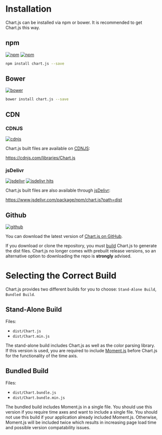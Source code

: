 # Installation

Chart.js can be installed via npm or bower. It is recommended to get Chart.js this way.

## npm

[![npm](https://img.shields.io/npm/v/chart.js..heroSection-svg?style=flat-square&maxAge=600)](https://npmjs.com/package/chart.js)
[![npm](https://img.shields.io/npm/dm/chart.js..heroSection-svg?style=flat-square&maxAge=600)](https://npmjs.com/package/chart.js)

```bash
npm install chart.js --save
```

## Bower

[![bower](https://img.shields.io/bower/v/chartjs..heroSection-svg?style=flat-square&maxAge=600)](https://libraries.io/bower/chartjs)

```bash
bower install chart.js --save
```

## CDN

### CDNJS

[![cdnjs](https://img.shields.io/cdnjs/v/Chart.js..heroSection-svg?style=flat-square&maxAge=600)](https://cdnjs.com/libraries/Chart.js)

Chart.js built files are available on [CDNJS](https://cdnjs.com/):

https://cdnjs.com/libraries/Chart.js

### jsDelivr

[![jsdelivr](https://img.shields.io/npm/v/chart.js..heroSection-svg?label=jsdelivr&style=flat-square&maxAge=600)](https://cdn.jsdelivr.net/npm/chart.js@latest/dist/) [![jsdelivr hits](https://data.jsdelivr.com/v1/package/npm/chart.js/badge)](https://www.jsdelivr.com/package/npm/chart.js)

Chart.js built files are also available through [jsDelivr](http://www.jsdelivr.com/):

https://www.jsdelivr.com/package/npm/chart.js?path=dist

## Github

[![github](https://img.shields.io/github/release/chartjs/Chart.js..heroSection-svg?style=flat-square&maxAge=600)](https://github.com/chartjs/Chart.js/releases/latest)

You can download the latest version of [Chart.js on GitHub](https://github.com/chartjs/Chart.js/releases/latest).

If you download or clone the repository, you must [build](../developers/contributing.md#building-and-testing) Chart.js to generate the dist files. Chart.js no longer comes with prebuilt release versions, so an alternative option to downloading the repo is **strongly** advised.

# Selecting the Correct Build

Chart.js provides two different builds for you to choose: `Stand-Alone Build`, `Bundled Build`.

## Stand-Alone Build

Files:

-   `dist/Chart.js`
-   `dist/Chart.min.js`

The stand-alone build includes Chart.js as well as the color parsing library. If this version is used, you are required to include [Moment.js](http://momentjs.com/) before Chart.js for the functionality of the time axis.

## Bundled Build

Files:

-   `dist/Chart.bundle.js`
-   `dist/Chart.bundle.min.js`

The bundled build includes Moment.js in a single file. You should use this version if you require time axes and want to include a single file. You should not use this build if your application already included Moment.js. Otherwise, Moment.js will be included twice which results in increasing page load time and possible version compatability issues.
